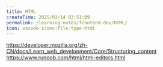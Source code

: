 ```yaml
---
title: HTML
createTime: 2025/03/14 03:51:09
permalink: /learning-notes/frontend-dev/HTML/
icon: vscode-icons:file-type-html
---
```

https://developer.mozilla.org/zh-CN/docs/Learn_web_development/Core/Structuring_content
https://www.runoob.com/html/html-editors.html